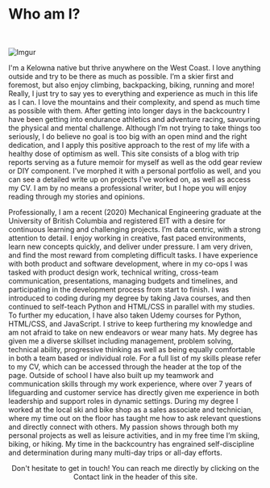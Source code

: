 # Who am I?
<br>

![Imgur](https://i.imgur.com/wfM0azy.jpg)

I'm a Kelowna native but thrive anywhere on the West Coast. I love anything outside and try to be there as much as possible. I’m a skier first and foremost, but also enjoy climbing, backpacking, biking, running and more! Really, I just try to say yes to everything and experience as much in this life as I can. I love the mountains and their complexity, and spend as much time as possible with them. After getting into longer days in the backcountry I have been getting into endurance athletics and adventure racing, savouring the physical and mental challenge. Although I’m not trying to take things too seriously, I do believe no goal is too big with an open mind and the right dedication, and I apply this positive approach to the rest of my life with a healthy dose of optimism as well. This site consists of a blog with trip reports serving as a future memoir for myself as well as the odd gear review or DIY component. I've morphed it with a personal portfolio as well, and you can see a detailed write up on projects I've worked on, as well as access my CV. I am by no means a professional writer, but I hope you will enjoy reading through my stories and opinions.

Professionally, I am a recent (2020) Mechanical Engineering graduate at the University of British Columbia and registered EIT with a desire for continuous learning and challenging projects. I’m data centric, with a strong attention to detail. I enjoy working in creative, fast paced environments, learn new concepts quickly, and deliver under pressure. I am very driven, and find the most reward from completing difficult tasks. I have experience with both product and software development, where in my co-ops I was tasked with product design work, technical writing, cross-team communication, presentations, managing budgets and timelines, and participating in the development process from start to finish. I was introduced to coding during my degree by taking Java courses, and then continued to self-teach Python and HTML/CSS in parallel with my studies. To further my education, I have also taken Udemy courses for Python, HTML/CSS, and JavaScript. I strive to keep furthering my knowledge and am not afraid to take on new endeavors or wear many hats. My degree has given me a diverse skillset including management, problem solving, technical ability, progressive thinking as well as being equally comfortable in both a team based or individual role. For a full list of my skills please refer to my CV, which can be accessed through the header at the top of the page. Outside of school I have also built up my teamwork and communication skills through my work experience, where over 7 years of lifeguarding and customer service has directly given me experience in both leadership and support roles in dynamic settings. During my degree I worked at the local ski and bike shop as a sales associate and technician, where my time out on the floor has taught me how to ask relevant questions and directly connect with others. My passion shows through both my personal projects as well as leisure activities, and in my free time I’m skiing, biking, or hiking. My time in the backcountry has engrained self-discipline and determination during many multi-day trips or all-day efforts.
<br>
<center>Don't hesitate to get in touch! You can reach me directly by clicking on the <nuxt-link to="/contact">Contact</nuxt-link> link in the header of this site.</center>